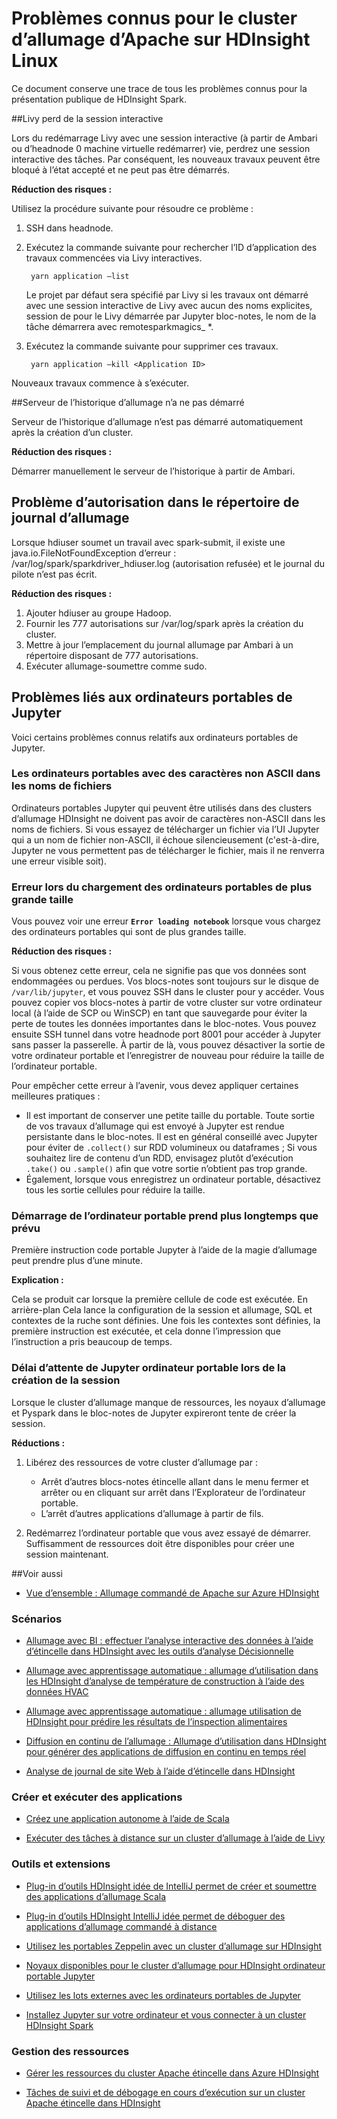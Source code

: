 <properties 
    pageTitle="Problèmes d’allumage Apache dans HDInsight | Microsoft Azure" 
    description="Problèmes connus d’allumage Apache dans HDInsight." 
    services="hdinsight" 
    documentationCenter="" 
    authors="mumian" 
    manager="jhubbard" 
    editor="cgronlun"
    tags="azure-portal"/>

<tags 
    ms.service="hdinsight" 
    ms.workload="big-data" 
    ms.tgt_pltfrm="na" 
    ms.devlang="na" 
    ms.topic="article" 
    ms.date="08/25/2016" 
    ms.author="nitinme"/>

# <a name="known-issues-for-apache-spark-cluster-on-hdinsight-linux"></a>Problèmes connus pour le cluster d’allumage d’Apache sur HDInsight Linux

Ce document conserve une trace de tous les problèmes connus pour la présentation publique de HDInsight Spark.  

##<a name="livy-leaks-interactive-session"></a>Livy perd de la session interactive
 
Lors du redémarrage Livy avec une session interactive (à partir de Ambari ou d’headnode 0 machine virtuelle redémarrer) vie, perdrez une session interactive des tâches. Par conséquent, les nouveaux travaux peuvent être bloqué à l’état accepté et ne peut pas être démarrés.

**Réduction des risques :**

Utilisez la procédure suivante pour résoudre ce problème :

1. SSH dans headnode. 
2. Exécutez la commande suivante pour rechercher l’ID d’application des travaux commencées via Livy interactives. 

        yarn application –list

    Le projet par défaut sera spécifié par Livy si les travaux ont démarré avec une session interactive de Livy avec aucun des noms explicites, session de pour le Livy démarrée par Jupyter bloc-notes, le nom de la tâche démarrera avec remotesparkmagics_ *. 

3. Exécutez la commande suivante pour supprimer ces travaux. 

        yarn application –kill <Application ID>

Nouveaux travaux commence à s’exécuter. 

##<a name="spark-history-server-not-started"></a>Serveur de l’historique d’allumage n’a ne pas démarré 

Serveur de l’historique d’allumage n’est pas démarré automatiquement après la création d’un cluster.  

**Réduction des risques :** 

Démarrer manuellement le serveur de l’historique à partir de Ambari.

## <a name="permission-issue-in-spark-log-directory"></a>Problème d’autorisation dans le répertoire de journal d’allumage 

Lorsque hdiuser soumet un travail avec spark-submit, il existe une java.io.FileNotFoundException d’erreur : /var/log/spark/sparkdriver_hdiuser.log (autorisation refusée) et le journal du pilote n’est pas écrit. 

**Réduction des risques :**
 
1. Ajouter hdiuser au groupe Hadoop. 
2. Fournir les 777 autorisations sur /var/log/spark après la création du cluster. 
3. Mettre à jour l’emplacement du journal allumage par Ambari à un répertoire disposant de 777 autorisations.  
4. Exécuter allumage-soumettre comme sudo.  

## <a name="issues-related-to-jupyter-notebooks"></a>Problèmes liés aux ordinateurs portables de Jupyter

Voici certains problèmes connus relatifs aux ordinateurs portables de Jupyter.


### <a name="notebooks-with-non-ascii-characters-in-filenames"></a>Les ordinateurs portables avec des caractères non ASCII dans les noms de fichiers

Ordinateurs portables Jupyter qui peuvent être utilisés dans des clusters d’allumage HDInsight ne doivent pas avoir de caractères non-ASCII dans les noms de fichiers. Si vous essayez de télécharger un fichier via l’UI Jupyter qui a un nom de fichier non-ASCII, il échoue silencieusement (c'est-à-dire, Jupyter ne vous permettent pas de télécharger le fichier, mais il ne renverra une erreur visible soit). 

### <a name="error-while-loading-notebooks-of-larger-sizes"></a>Erreur lors du chargement des ordinateurs portables de plus grande taille

Vous pouvez voir une erreur **`Error loading notebook`** lorsque vous chargez des ordinateurs portables qui sont de plus grandes taille.  

**Réduction des risques :**

Si vous obtenez cette erreur, cela ne signifie pas que vos données sont endommagées ou perdues.  Vos blocs-notes sont toujours sur le disque de `/var/lib/jupyter`, et vous pouvez SSH dans le cluster pour y accéder. Vous pouvez copier vos blocs-notes à partir de votre cluster sur votre ordinateur local (à l’aide de SCP ou WinSCP) en tant que sauvegarde pour éviter la perte de toutes les données importantes dans le bloc-notes. Vous pouvez ensuite SSH tunnel dans votre headnode port 8001 pour accéder à Jupyter sans passer la passerelle.  À partir de là, vous pouvez désactiver la sortie de votre ordinateur portable et l’enregistrer de nouveau pour réduire la taille de l’ordinateur portable.

Pour empêcher cette erreur à l’avenir, vous devez appliquer certaines meilleures pratiques :

* Il est important de conserver une petite taille du portable. Toute sortie de vos travaux d’allumage qui est envoyé à Jupyter est rendue persistante dans le bloc-notes.  Il est en général conseillé avec Jupyter pour éviter de `.collect()` sur RDD volumineux ou dataframes ; Si vous souhaitez lire de contenu d’un RDD, envisagez plutôt d’exécution `.take()` ou `.sample()` afin que votre sortie n’obtient pas trop grande.
* Également, lorsque vous enregistrez un ordinateur portable, désactivez tous les sortie cellules pour réduire la taille.

### <a name="notebook-initial-startup-takes-longer-than-expected"></a>Démarrage de l’ordinateur portable prend plus longtemps que prévu 

Première instruction code portable Jupyter à l’aide de la magie d’allumage peut prendre plus d’une minute.  

**Explication :**
 
Cela se produit car lorsque la première cellule de code est exécutée. En arrière-plan Cela lance la configuration de la session et allumage, SQL et contextes de la ruche sont définies. Une fois les contextes sont définies, la première instruction est exécutée, et cela donne l’impression que l’instruction a pris beaucoup de temps.

### <a name="jupyter-notebook-timeout-in-creating-the-session"></a>Délai d’attente de Jupyter ordinateur portable lors de la création de la session

Lorsque le cluster d’allumage manque de ressources, les noyaux d’allumage et Pyspark dans le bloc-notes de Jupyter expireront tente de créer la session. 

**Réductions :** 

1. Libérez des ressources de votre cluster d’allumage par :

    - Arrêt d’autres blocs-notes étincelle allant dans le menu fermer et arrêter ou en cliquant sur arrêt dans l’Explorateur de l’ordinateur portable.
    - L’arrêt d’autres applications d’allumage à partir de fils.

2. Redémarrez l’ordinateur portable que vous avez essayé de démarrer. Suffisamment de ressources doit être disponibles pour créer une session maintenant.

##<a name="see-also"></a>Voir aussi

* [Vue d’ensemble : Allumage commandé de Apache sur Azure HDInsight](hdinsight-apache-spark-overview.md)

### <a name="scenarios"></a>Scénarios

* [Allumage avec BI : effectuer l’analyse interactive des données à l’aide d’étincelle dans HDInsight avec les outils d’analyse Décisionnelle](hdinsight-apache-spark-use-bi-tools.md)

* [Allumage avec apprentissage automatique : allumage d’utilisation dans les HDInsight d’analyse de température de construction à l’aide des données HVAC](hdinsight-apache-spark-ipython-notebook-machine-learning.md)

* [Allumage avec apprentissage automatique : allumage utilisation de HDInsight pour prédire les résultats de l’inspection alimentaires](hdinsight-apache-spark-machine-learning-mllib-ipython.md)

* [Diffusion en continu de l’allumage : Allumage d’utilisation dans HDInsight pour générer des applications de diffusion en continu en temps réel](hdinsight-apache-spark-eventhub-streaming.md)

* [Analyse de journal de site Web à l’aide d’étincelle dans HDInsight](hdinsight-apache-spark-custom-library-website-log-analysis.md)

### <a name="create-and-run-applications"></a>Créer et exécuter des applications

* [Créez une application autonome à l’aide de Scala](hdinsight-apache-spark-create-standalone-application.md)

* [Exécuter des tâches à distance sur un cluster d’allumage à l’aide de Livy](hdinsight-apache-spark-livy-rest-interface.md)

### <a name="tools-and-extensions"></a>Outils et extensions

* [Plug-in d’outils HDInsight idée de IntelliJ permet de créer et soumettre des applications d’allumage Scala](hdinsight-apache-spark-intellij-tool-plugin.md)

* [Plug-in d’outils HDInsight IntelliJ idée permet de déboguer des applications d’allumage commandé à distance](hdinsight-apache-spark-intellij-tool-plugin-debug-jobs-remotely.md)

* [Utilisez les portables Zeppelin avec un cluster d’allumage sur HDInsight](hdinsight-apache-spark-use-zeppelin-notebook.md)

* [Noyaux disponibles pour le cluster d’allumage pour HDInsight ordinateur portable Jupyter](hdinsight-apache-spark-jupyter-notebook-kernels.md)

* [Utilisez les lots externes avec les ordinateurs portables de Jupyter](hdinsight-apache-spark-jupyter-notebook-use-external-packages.md)

* [Installez Jupyter sur votre ordinateur et vous connecter à un cluster HDInsight Spark](hdinsight-apache-spark-jupyter-notebook-install-locally.md)

### <a name="manage-resources"></a>Gestion des ressources

* [Gérer les ressources du cluster Apache étincelle dans Azure HDInsight](hdinsight-apache-spark-resource-manager.md)

* [Tâches de suivi et de débogage en cours d’exécution sur un cluster Apache étincelle dans HDInsight](hdinsight-apache-spark-job-debugging.md)
